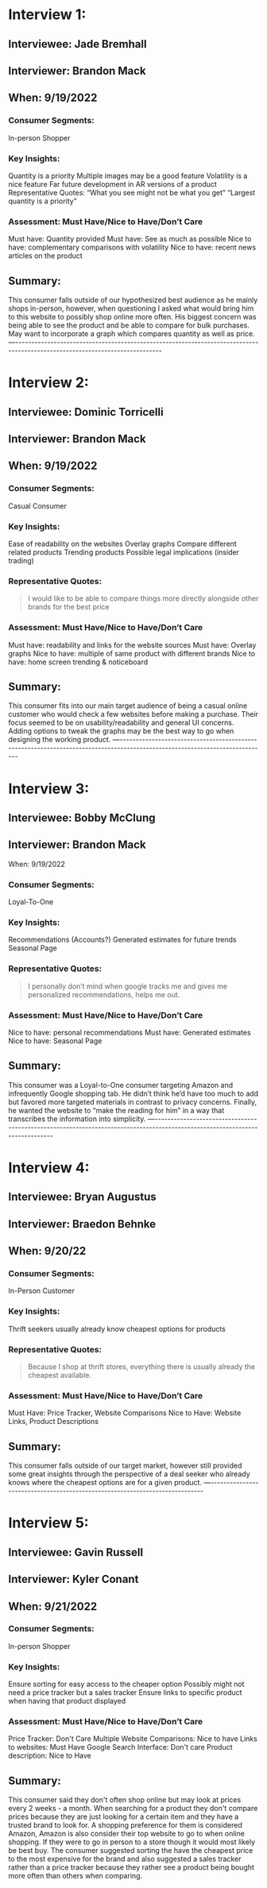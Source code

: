 # Interview 1:
## Interviewee: Jade Bremhall
## Interviewer: Brandon Mack
## When: 9/19/2022
### Consumer Segments: 
In-person Shopper

### Key Insights:
Quantity is a priority
Multiple images may be a good feature
Volatility is a nice feature
Far future development in AR versions of a product
Representative Quotes:
“What you see might not be what you get”
“Largest quantity is a priority”
### Assessment: Must Have/Nice to Have/Don’t Care
Must have: Quantity provided
Must have: See as much as possible
Nice to have: complementary comparisons with volatility
Nice to have: recent news articles on the product
## Summary:
This consumer falls outside of our hypothesized best audience as he mainly shops 
in-person, however, when questioning I asked what would bring him to this website 
to possibly shop online more often. His biggest concern was being able to see 
the product and be able to compare for bulk purchases. May want to incorporate 
a graph which compares quantity as well as price.
—----------------------------------------------------------------------------------------------------------------------------
# Interview 2:
## Interviewee: Dominic Torricelli
## Interviewer: Brandon Mack
## When: 9/19/2022
### Consumer Segments:
Casual Consumer
### Key Insights:
Ease of readability on the websites
Overlay graphs
Compare different related products
Trending products
Possible legal implications (insider trading)
### Representative Quotes:
> I would like to be able to compare things more directly alongside other brands 
for the best price
### Assessment: Must Have/Nice to Have/Don’t Care
Must have: readability and links for the website sources
Must have: Overlay graphs
Nice to have: multiple of same product with different brands
Nice to have: home screen trending & noticeboard
## Summary:
This consumer fits into our main target audience of being a casual online customer 
who would check a few websites before making a purchase. Their focus seemed to be 
on usability/readability and general UI concerns. Adding options to tweak the 
graphs may be the best way to go when designing the working product.
—----------------------------------------------------------------------------------------------------------------------------
# Interview 3:
## Interviewee: Bobby McClung
## Interviewer: Brandon Mack
When: 9/19/2022
### Consumer Segments:
Loyal-To-One
### Key Insights:
Recommendations (Accounts?)
Generated estimates for future trends
Seasonal Page
### Representative Quotes:
> I personally don’t mind when google tracks me and gives me personalized 
recommendations, helps me out.
### Assessment: Must Have/Nice to Have/Don’t Care
Nice to have: personal recommendations
Must have: Generated estimates
Nice to have: Seasonal Page
## Summary:
This consumer was a Loyal-to-One consumer targeting Amazon and infrequently 
Google shopping tab. He didn’t think he’d have too much to add but favored more
targeted materials in contrast to privacy concerns. Finally, he wanted the website 
to “make the reading for him” in a way that transcribes the information into simplicity.
—----------------------------------------------------------------------------------------------------------------------------
# Interview 4:
## Interviewee: Bryan Augustus
## Interviewer: Braedon Behnke
## When: 9/20/22
### Consumer Segments: 
In-Person Customer

### Key Insights:
Thrift seekers usually already know cheapest options for products

### Representative Quotes: 
> Because I shop at thrift stores, everything there is usually already the 
cheapest available.

### Assessment: Must Have/Nice to Have/Don’t Care
Must Have: Price Tracker, Website Comparisons
Nice to Have: Website Links, Product Descriptions

## Summary: 
This consumer falls outside of our target market, however still provided some 
great insights through the perspective of a deal seeker who already knows where 
the cheapest options are for a given product.
—----------------------------------------------------------------------------
# Interview 5:
## Interviewee: Gavin Russell
## Interviewer: Kyler Conant
## When: 9/21/2022
### Consumer Segments: 
In-person Shopper

### Key Insights:
Ensure sorting for easy access to the cheaper option
Possibly might not need a price tracker but a sales tracker
Ensure links to specific product when having that product displayed

### Assessment: Must Have/Nice to Have/Don’t Care
Price Tracker: Don't Care
Multiple Website Comparisons: Nice to have
Links to websites: Must Have
Google Search Interface: Don't care
Product description: Nice to Have
## Summary:
This consumer said they don't often shop online but may look at prices every 2 
weeks - a month. When searching for a product they don't compare prices because 
they are just looking for a certain item and they have a trusted brand to look 
for. A shopping preference for them is considered Amazon, Amazon is also consider 
their top website to go to when online shopping. If they were to go in person 
to a store though it would most likely be best buy. The consumer suggested sorting
the have the cheapest price to the most expensive for the brand and also suggested 
a sales tracker rather than a price tracker because they rather see a product 
being bought more often than others when comparing. 



